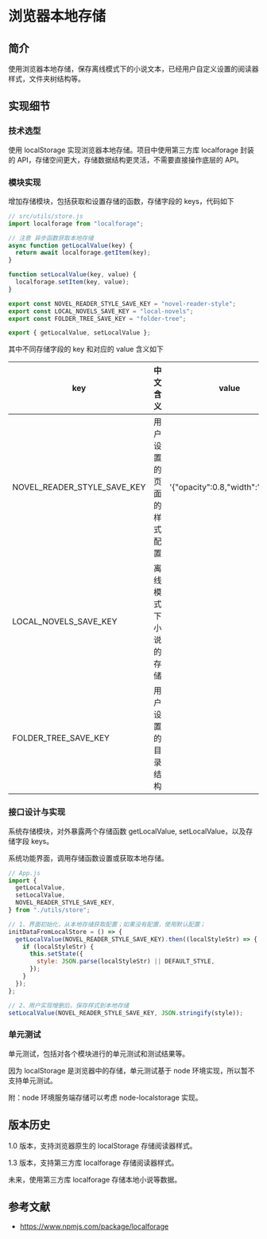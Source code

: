 # 浏览器本地存储

## 简介

使用浏览器本地存储，保存离线模式下的小说文本，已经用户自定义设置的阅读器样式，文件夹树结构等。

## 实现细节

### 技术选型

使用 localStorage 实现浏览器本地存储。项目中使用第三方库 localforage 封装的 API，存储空间更大，存储数据结构更灵活，不需要直接操作底层的 API。

### 模块实现

增加存储模块，包括获取和设置存储的函数，存储字段的 keys，代码如下

```js
// src/utils/store.js
import localforage from "localforage";

// 注意 异步函数获取本地存储
async function getLocalValue(key) {
  return await localforage.getItem(key);
}

function setLocalValue(key, value) {
  localforage.setItem(key, value);
}

export const NOVEL_READER_STYLE_SAVE_KEY = "novel-reader-style";
export const LOCAL_NOVELS_SAVE_KEY = "local-novels";
export const FOLDER_TREE_SAVE_KEY = "folder-tree";

export { getLocalValue, setLocalValue };
```

其中不同存储字段的 key 和对应的 value 含义如下

| key                         | 中文含义                 | value                            |
| --------------------------- | ------------------------ | -------------------------------- |
| NOVEL_READER_STYLE_SAVE_KEY | 用户设置的页面的样式配置 | '{"opacity":0.8,"width":"20px"}' |
| LOCAL_NOVELS_SAVE_KEY       | 离线模式下小说的存储     |                              |
| FOLDER_TREE_SAVE_KEY        | 用户设置的目录结构       |                            |

### 接口设计与实现

系统存储模块，对外暴露两个存储函数 getLocalValue, setLocalValue，以及存储字段 keys。

系统功能界面，调用存储函数设置或获取本地存储。

```js
// App.js
import {
  getLocalValue,
  setLocalValue,
  NOVEL_READER_STYLE_SAVE_KEY,
} from "./utils/store";

// 1、界面初始化，从本地存储获取配置；如果没有配置，使用默认配置；
initDataFromLocalStore = () => {
  getLocalValue(NOVEL_READER_STYLE_SAVE_KEY).then((localStyleStr) => {
    if (localStyleStr) {
      this.setState({
        style: JSON.parse(localStyleStr) || DEFAULT_STYLE,
      });
    }
  });
};

// 2、用户实现增删后，保存样式到本地存储
setLocalValue(NOVEL_READER_STYLE_SAVE_KEY, JSON.stringify(style));
```

### 单元测试

单元测试，包括对各个模块进行的单元测试和测试结果等。

因为 localStorage 是浏览器中的存储，单元测试基于 node 环境实现，所以暂不支持单元测试。

附：node 环境服务端存储可以考虑 node-localstorage 实现。

## 版本历史

1.0 版本，支持浏览器原生的 localStorage 存储阅读器样式。

1.3 版本，支持第三方库 localforage 存储阅读器样式。

未来，使用第三方库 localforage 存储本地小说等数据。

## 参考文献

- https://www.npmjs.com/package/localforage
